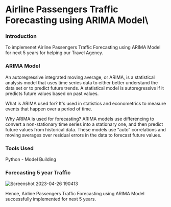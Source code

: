 # Airline Passengers Traffic Forecasting using ARIMA Model\

### Introduction
To implemenet Airline Passengers Traffic Forecasting using ARIMA Model for next 5 years for helping our Travel Agency. 

### ARIMA Model

An autoregressive integrated moving average, or ARIMA, is a statistical analysis model that uses time series data to either better understand the data set or to predict future trends. A statistical model is autoregressive if it predicts future values based on past values.

What is ARIMA used for?
It's used in statistics and econometrics to measure events that happen over a period of time.

Why ARIMA is used for forecasting?
ARIMA models use differencing to convert a non-stationary time series into a stationary one, and then predict future values from historical data. These models use “auto” correlations and moving averages over residual errors in the data to forecast future values.

### Tools Used
Python - Model Building 

### Forecasting 5 year Traffic
![Screenshot 2023-04-26 190413](https://user-images.githubusercontent.com/84131752/234592220-04475387-b3c4-4ffc-92a4-98985bd19b08.png)

Hence, Airline Passengers Traffic Forecasting using ARIMA Model successfully implemented for next 5 years.
